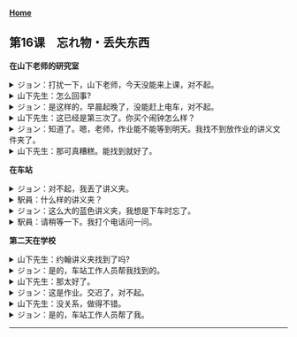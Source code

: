 **[Home](../Menu.md)**
## 第16课　忘れ物・丢失东西
**在山下老师的研究室**
<details>
<summary>
ジョン：打扰一下，山下老师，今天没能来上课，对不起。</summary>

失礼します。先生、今日授業に来られなくて すみませんでした。
</details>

<details>
<summary>
山下先生：怎么回事?</summary>

どうしたんですか。
</details>

<details>
<summary>
ジョン：是这样的，早晨起晚了，没能赶上电车，对不起。</summary>

実は、朝寝坊して、電車に乗り遅れたんです。すみません。
</details>

<details>
<summary>
山下先生：这已经是第三次了。你买个闹钟怎么样？</summary>

もう三回目ですよ。目覚まし時計を買ったらどうですか。
</details>

<details>
<summary>
ジョン：知道了。嗯，老师，作业能不能等到明天。我找不到放作业的讲义文件夹了。</summary>

はい。あの、先生、宿題をあしたまで待っていただけませんか。宿題を入れたファイルがないんです。
</details>

<details>
<summary>
山下先生：那可真糟糕。能找到就好了。</summary>

困りましたね。あるといいですね。
</details>

**在车站**
<details>
<summary>
ジョン：对不起，我丢了讲义夹。</summary>

すみません。ファイルをなくしたんですが。
</details>

<details>
<summary>
駅員：什么样的讲义夹？</summary>

どんなファイルですか。
</details>

<details>
<summary>
ジョン：这么大的蓝色讲义夹，我想是下车时忘了。</summary>

このぐらいの青いファイルです。電車を降りる時、忘れたと思うんですが。
</details>

<details>
<summary>
駅員：请稍等一下。我打个电话问一问。</summary>

ええど......ちょっと待ってください。電話して聞いてみます。
</details>

**第二天在学校**
<details>
<summary>
山下先生：约翰讲义夹找到了吗?</summary>

ジョンさん、ファイルはありましたか。
</details>

<details>
<summary>
ジョン：是的，车站工作人员帮我找到的。</summary>

はい、駅員さんが探してくれたんです。
</details>

<details>
<summary>
山下先生：那太好了。</summary>

よかったですね。
</details>

<details>
<summary>
ジョン：这是作业。交迟了，对不起。</summary>

これ、宿題です。遅くなってすみませんでした。
</details>

<details>
<summary>
山下先生：没关系，做得不错。</summary>

いいえ。よくできていますね。
</details>

<details>
<summary>
ジョン：是的，车站工作人员帮了我。</summary>

ええ。駅員さんに手伝ってもらいましたから。
</details>

---
